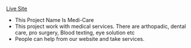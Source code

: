[Live Site](https://medi-care-48642.web.app/)
* This Project Name Is Medi-Care
* This project work with medical services. There are arthopadic, dental care, pro surgery, Blood texting, eye solution etc
* People can help from our website and take services.